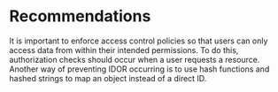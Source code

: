 # Recommendations

It is important to enforce access control policies so that users can only access data from within their intended permissions. To do this, authorization checks should occur when a user requests a resource. Another way of preventing IDOR occurring is to use hash functions and hashed strings to map an object instead of a direct ID.

